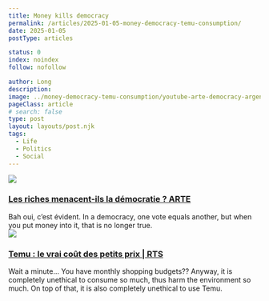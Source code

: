 ```yaml
---
title: Money kills democracy
permalink: /articles/2025-01-05-money-democracy-temu-consumption/
date: 2025-01-05
postType: articles

status: 0
index: noindex
follow: nofollow

author: Long
description:
image: ../money-democracy-temu-consumption/youtube-arte-democracy-argent.jpg
pageClass: article
# search: false
type: post
layout: layouts/post.njk
tags:
  - Life
  - Politics
  - Social
---
```



<div class="story-item">
  <img src="/assets/images/articles/money-democracy-temu-consumption/youtube-arte-democracy-argent.jpg">
  <h3><a href="https://youtu.be/MZXwHzgukPk" target="_blank">Les riches menacent-ils la démocratie ? ARTE</a></h3>
  Bah oui, c’est évident. In a democracy, one vote equals another, but when you put money into it, that is no longer true.
</div>

<div class="story-item">
  <img src="/assets/images/articles/money-democracy-temu-consumption/youtube-temu.jpg">
  <h3><a href="https://youtu.be/_VB8FFQMGWA" target="_blank">Temu : le vrai coût des petits prix | RTS</a></h3>
  Wait a minute... You have monthly shopping budgets?? Anyway, it is completely unethical to consume so much, thus harm the environment so much. On top of that, it is also completely unethical to use Temu.
</div>
